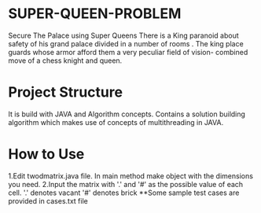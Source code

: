 # SUPER-QUEEN-PROBLEM
Secure The Palace using Super Queens
There is a King paranoid about safety of his grand palace divided in a number of rooms . 
The king place guards whose armor afford them a very peculiar field of vision- combined move of a chess knight and queen.
# Project Structure
It is build with JAVA and Algorithm concepts. 
Contains a solution building algorithm which makes use of concepts of multithreading in JAVA.
# How to Use
1.Edit twodmatrix.java file.
  In main method make object with the dimensions you need.
2.Input the matrix with '.' and '#' as the possible value of each cell.
  '.' denotes vacant
  '#' denotes brick
**Some sample test cases are provided in cases.txt file  

